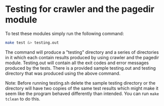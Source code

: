 # Testing for crawler and the pagedir module

To test these modules simply run the following command:

```bash
make test &> testing.out
```

The command will produce a "testing" directory and a series of directories in it 
which each contain results produced by using crawler and the pagedir module. Testing.out 
will contain all the exit codes and error messages produced by the tests. There is a provided
sample testing.out and testing directory that was produced using the above command.

Note: Before running testing.sh delete the sample testing directory or the directory will have
two copies of the same test results which might make it seem like the program behaved differently than
intended. You can run `make tclean` to do this.     

